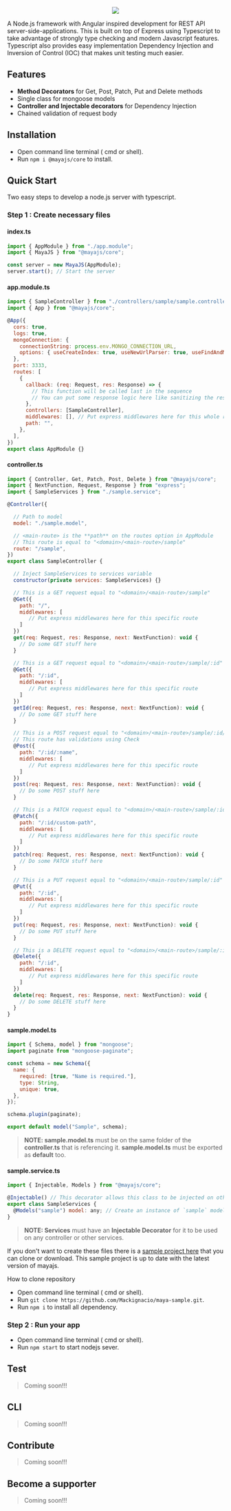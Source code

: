 <p align="center"><img  src="./maya.svg"></p>

A Node.js framework with Angular inspired development for REST API server-side-applications. This is built on top of Express using Typescript to take advantage of strongly type checking and modern Javascript features. Typescript also provides easy implementation Dependency Injection and Inversion of Control (IOC) that makes unit testing much easier.

## Features

- **Method Decorators** for Get, Post, Patch, Put and Delete methods
- Single class for mongoose models
- **Controller and Injectable decorators** for Dependency Injection
- Chained validation of request body

## Installation

- Open command line terminal ( cmd or shell).
- Run `npm i @mayajs/core` to install.

## Quick Start

Two easy steps to develop a node.js server with typescript.

### Step 1 : Create necessary files

#### index.ts

```javascript
import { AppModule } from "./app.module";
import { MayaJS } from "@mayajs/core";

const server = new MayaJS(AppModule);
server.start(); // Start the server
```

#### app.module.ts

```javascript
import { SampleController } from "./controllers/sample/sample.controllers";
import { App } from "@mayajs/core";

@App({
  cors: true,
  logs: true,
  mongoConnection: {
    connectionString: process.env.MONGO_CONNECTION_URL,
    options: { useCreateIndex: true, useNewUrlParser: true, useFindAndModify: false },
  },
  port: 3333,
  routes: [
    {
      callback: (req: Request, res: Response) => {
        // This function will be called last in the sequence
        // You can put some response logic here like sanitizing the response and etc.
      },
      controllers: [SampleController],
      middlewares: [], // Put express middlewares here for this whole route
      path: "",
    },
  ],
})
export class AppModule {}
```

#### controller.ts

```javascript
import { Controller, Get, Patch, Post, Delete } from "@mayajs/core";
import { NextFunction, Request, Response } from "express";
import { SampleServices } from "./sample.service";

@Controller({

  // Path to model
  model: "./sample.model",

  // <main-route> is the **path** on the routes option in AppModule
  // This route is equal to "<domain>/<main-route>/sample"
  route: "/sample",
})
export class SampleController {

  // Inject SampleServices to services variable
  constructor(private services: SampleServices) {}

  // This is a GET request equal to "<domain>/<main-route>/sample"
  @Get({
    path: "/",
    middlewares: [
       // Put express middlewares here for this specific route
    ]
  })
  get(req: Request, res: Response, next: NextFunction): void {
    // Do some GET stuff here
  }

  // This is a GET request equal to "<domain>/<main-route>/sample/:id"
  @Get({
    path: "/:id",
    middlewares: [
       // Put express middlewares here for this specific route
    ]
  })
  getId(req: Request, res: Response, next: NextFunction): void {
    // Do some GET stuff here
  }

  // This is a POST request equal to "<domain>/<main-route>/sample/:id/:name"
  // This route has validations using Check
  @Post({
    path: "/:id/:name",
    middlewares: [
       // Put express middlewares here for this specific route
    ]
  })
  post(req: Request, res: Response, next: NextFunction): void {
    // Do some POST stuff here
  }

  // This is a PATCH request equal to "<domain>/<main-route>/sample/:id/custom-path"
  @Patch({
    path: "/:id/custom-path",
    middlewares: [
       // Put express middlewares here for this specific route
    ]
  })
  patch(req: Request, res: Response, next: NextFunction): void {
    // Do some PATCH stuff here
  }

  // This is a PUT request equal to "<domain>/<main-route>/sample/:id"
  @Put({
    path: "/:id",
    middlewares: [
       // Put express middlewares here for this specific route
    ]
  })
  put(req: Request, res: Response, next: NextFunction): void {
    // Do some PUT stuff here
  }

  // This is a DELETE request equal to "<domain>/<main-route>/sample/:id"
  @Delete({
    path: "/:id",
    middlewares: [
       // Put express middlewares here for this specific route
    ]
  })
  delete(req: Request, res: Response, next: NextFunction): void {
    // Do some DELETE stuff here
  }
}
```

#### sample.model.ts

```javascript
import { Schema, model } from "mongoose";
import paginate from "mongoose-paginate";

const schema = new Schema({
  name: {
    required: [true, "Name is required."],
    type: String,
    unique: true,
  },
});

schema.plugin(paginate);

export default model("Sample", schema);
```

> **NOTE: sample.model.ts** must be on the same folder of the **controller.ts** that is referencing it.
> **sample.model.ts** must be exported as **default** too.

#### sample.service.ts

```javascript
import { Injectable, Models } from "@mayajs/core";

@Injectable() // This decorator allows this class to be injected on other modules
export class SampleServices {
  @Models("sample") model: any; // Create an instance of `sample` model
}
```

> **NOTE: Services** must have an **Injectable Decorator** for it to be used on any controller or other services.

If you don't want to create these files there is a [sample project here](https://github.com/Mackignacio/maya-sample.git) that you can clone or download. This sample project is up to date with the latest version of mayajs.

How to clone repository

- Open command line terminal ( cmd or shell).
- Run `git clone https://github.com/Mackignacio/maya-sample.git`.
- Run `npm i` to install all dependency.

### Step 2 : Run your app

- Open command line terminal ( cmd or shell).
- Run `npm start` to start nodejs sever.

## Test

> Coming soon!!!

## CLI

> Coming soon!!!

## Contribute

> Coming soon!!!

## Become a supporter

> Coming soon!!!
